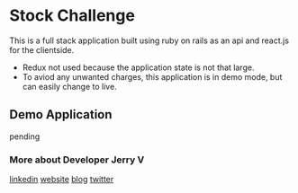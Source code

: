# Stock Challenge

This is a full stack application built using ruby on rails as an api and react.js for the clientside.

- Redux not used because the application state is not that large. 
- To aviod any unwanted charges, this application is in demo mode, but can easily change to live.

## Demo Application

pending

### More about Developer Jerry V

[linkedin](https://linkedin.com/in/jerry-velazquez-8540b9bb/)
[website](https://www.jerryvee.com/)
[blog](https://medium.com/@jvr572)
[twitter](https://twitter.com/JvScripts_)

